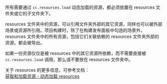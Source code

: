 所有需要通过 `cc.resources.load` 动态加载的资源，都必须放置在 resources 文件夹或它的子文件夹下。

resources 文件夹中的资源，可以引用文件夹外部的其它资源，同样也可以被外部场景或资源所引用。项目构建时，除了在构建发布面板中勾选的场景外，resources 文件夹中的所有资源，包括它们关联依赖的 resources 文件夹外部的资源，都会被导出。

如果一份资源仅仅是被 resources 中的其它资源所依赖，而不需要直接被 `cc.resources.load` 调用，那么请不要放在 resources 文件夹中。

关于 resources 的更多信息，可参考文档：<br>
[获取和加载资源 - 动态加载 resources](https://docs.cocos.com/creator/2.4/manual/zh/scripting/load-assets.html#%E5%8A%A8%E6%80%81%E5%8A%A0%E8%BD%BD-resources)
